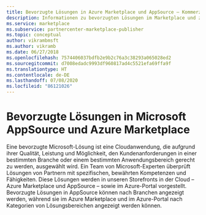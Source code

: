 ```yaml
---
title: Bevorzugte Lösungen in Azure Marketplace und AppSource – Kommerzieller Microsoft-Marketplace
description: Informationen zu bevorzugten Lösungen im Marketplace und zu deren Auswahl
ms.service: marketplace
ms.subservice: partnercenter-marketplace-publisher
ms.topic: conceptual
author: vikrambmsft
ms.author: vikramb
ms.date: 06/27/2018
ms.openlocfilehash: 7574406037bdfb2e9b2c76a3c38293a065028ed2
ms.sourcegitcommit: d7008edadc9993df960817ad4c5521efa69ffa9f
ms.translationtype: HT
ms.contentlocale: de-DE
ms.lasthandoff: 07/08/2020
ms.locfileid: "86121026"
---
```

# <a name="preferred-solutions-in-microsoft-appsource-and-azure-marketplace"></a>Bevorzugte Lösungen in Microsoft AppSource und Azure Marketplace

Eine bevorzugte Microsoft-Lösung ist eine Cloudanwendung, die aufgrund ihrer Qualität, Leistung und Möglichkeit, den Kundenanforderungen in einer bestimmten Branche oder einem bestimmten Anwendungsbereich gerecht zu werden, ausgewählt wird. Ein Team von Microsoft-Experten überprüft Lösungen von Partnern mit spezifischen, bewährten Kompetenzen und Fähigkeiten. Diese Lösungen werden in unseren Storefronts in der Cloud – Azure Marketplace und AppSource – sowie im Azure-Portal vorgestellt. Bevorzugte Lösungen in AppSource können nach Branchen angezeigt werden, während sie im Azure Marketplace und im Azure-Portal nach Kategorien von Lösungsbereichen angezeigt werden können.
